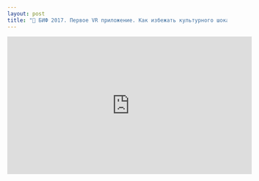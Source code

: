 ```yaml
---
layout: post
title: "🎤 БИФ 2017. Первое VR приложение. Как избежать культурного шока"
---
```


<iframe width="560" height="315" src="https://www.youtube.com/embed/Go-YdNXSkEc" frameborder="0" allow="autoplay; encrypted-media" allowfullscreen></iframe>